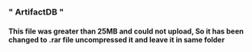 ### " ArtifactDB "
#### This file was greater than 25MB and could not upload, So it has been changed to .rar file uncompressed it and leave it in same folder

